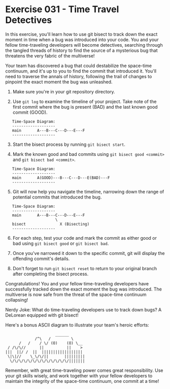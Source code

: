 # Exercise 031 - Time Travel Detectives

In this exercise, you'll learn how to use git bisect to track down the exact moment
in time when a bug was introduced into your code. You and your fellow
time-traveling developers will become detectives, searching through the tangled
threads of history to find the source of a mysterious bug that threatens the very
fabric of the multiverse!

Your team has discovered a bug that could destabilize the space-time continuum, and
it's up to you to find the commit that introduced it. You'll need to traverse the
annals of history, following the trail of changes to pinpoint the exact moment the
bug was unleashed.

1. Make sure you're in your git repository directory.

2. Use `git log` to examine the timeline of your project. Take note of the first
   commit where the bug is present (BAD) and the last known good commit (GOOD).

```
   Time-Space Diagram:
   -------------------
   main       A---B---C---D---E---F
   -------------------
```

3. Start the bisect process by running `git bisect start`.

4. Mark the known good and bad commits using `git bisect good <commit>` and
   `git bisect bad <commit>`.

```
   Time-Space Diagram:
   -------------------
   main       A(GOOD)---B---C---D---E(BAD)---F
   -------------------
```

5. Git will now help you navigate the timeline, narrowing down the range of
   potential commits that introduced the bug.

```
   Time-Space Diagram:
   -------------------
   main       A---B---C---D---E---F
                      \
   bisect               X (Bisecting)
   -------------------
```

6. For each step, test your code and mark the commit as either good or bad using
   `git bisect good` or `git bisect bad`.

7. Once you've narrowed it down to the specific commit, git will display the
   offending commit's details.

8. Don't forget to run `git bisect reset` to return to your original branch after
   completing the bisect process.

Congratulations! You and your fellow time-traveling developers have successfully
tracked down the exact moment the bug was introduced. The multiverse is now safe
from the threat of the space-time continuum collapsing!

Nerdy Joke: What do time-traveling developers use to track down bugs? A DeLorean
equipped with git bisect!

Here's a bonus ASCII diagram to illustrate your team's heroic efforts:

```
                      ______
             /^\   /         \
      /   /    / \/ (O)    (O) \__
 / /\/\//      ||          ||    >
|||  ||/ /  ||  ||||||||||||||||||
 \|\|//    \_\/\/||       |||||||||
  \/\/\/\/\/\/\/\/\/\/\/\/\/|||||||
```
Remember, with great time-traveling power comes great responsibility. Use your git
skills wisely, and work together with your fellow developers to maintain the
integrity of the space-time continuum, one commit at a time!

